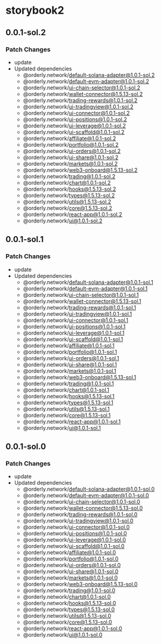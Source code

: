 # storybook2

## 0.0.1-sol.2

### Patch Changes

- update
- Updated dependencies
  - @orderly.network/default-solana-adapter@1.0.1-sol.2
  - @orderly.network/default-evm-adapter@1.0.1-sol.2
  - @orderly.network/ui-chain-selector@1.0.1-sol.2
  - @orderly.network/wallet-connector@1.5.13-sol.2
  - @orderly.network/trading-rewards@1.0.1-sol.2
  - @orderly.network/ui-tradingview@1.0.1-sol.2
  - @orderly.network/ui-connector@1.0.1-sol.2
  - @orderly.network/ui-positions@1.0.1-sol.2
  - @orderly.network/ui-leverage@1.0.1-sol.2
  - @orderly.network/ui-scaffold@1.0.1-sol.2
  - @orderly.network/affiliate@1.0.1-sol.2
  - @orderly.network/portfolio@1.0.1-sol.2
  - @orderly.network/ui-orders@1.0.1-sol.2
  - @orderly.network/ui-share@1.0.1-sol.2
  - @orderly.network/markets@1.0.1-sol.2
  - @orderly.network/web3-onboard@1.5.13-sol.2
  - @orderly.network/trading@1.0.1-sol.2
  - @orderly.network/chart@1.0.1-sol.2
  - @orderly.network/hooks@1.5.13-sol.2
  - @orderly.network/types@1.5.13-sol.2
  - @orderly.network/utils@1.5.13-sol.2
  - @orderly.network/core@1.5.13-sol.2
  - @orderly.network/react-app@1.0.1-sol.2
  - @orderly.network/ui@1.0.1-sol.2

## 0.0.1-sol.1

### Patch Changes

- update
- Updated dependencies
  - @orderly.network/default-solana-adapter@1.0.1-sol.1
  - @orderly.network/default-evm-adapter@1.0.1-sol.1
  - @orderly.network/ui-chain-selector@1.0.1-sol.1
  - @orderly.network/wallet-connector@1.5.13-sol.1
  - @orderly.network/trading-rewards@1.0.1-sol.1
  - @orderly.network/ui-tradingview@1.0.1-sol.1
  - @orderly.network/ui-connector@1.0.1-sol.1
  - @orderly.network/ui-positions@1.0.1-sol.1
  - @orderly.network/ui-leverage@1.0.1-sol.1
  - @orderly.network/ui-scaffold@1.0.1-sol.1
  - @orderly.network/affiliate@1.0.1-sol.1
  - @orderly.network/portfolio@1.0.1-sol.1
  - @orderly.network/ui-orders@1.0.1-sol.1
  - @orderly.network/ui-share@1.0.1-sol.1
  - @orderly.network/markets@1.0.1-sol.1
  - @orderly.network/web3-onboard@1.5.13-sol.1
  - @orderly.network/trading@1.0.1-sol.1
  - @orderly.network/chart@1.0.1-sol.1
  - @orderly.network/hooks@1.5.13-sol.1
  - @orderly.network/types@1.5.13-sol.1
  - @orderly.network/utils@1.5.13-sol.1
  - @orderly.network/core@1.5.13-sol.1
  - @orderly.network/react-app@1.0.1-sol.1
  - @orderly.network/ui@1.0.1-sol.1

## 0.0.1-sol.0

### Patch Changes

- update
- Updated dependencies
  - @orderly.network/default-solana-adapter@1.0.1-sol.0
  - @orderly.network/default-evm-adapter@1.0.1-sol.0
  - @orderly.network/ui-chain-selector@1.0.1-sol.0
  - @orderly.network/wallet-connector@1.5.13-sol.0
  - @orderly.network/trading-rewards@1.0.1-sol.0
  - @orderly.network/ui-tradingview@1.0.1-sol.0
  - @orderly.network/ui-connector@1.0.1-sol.0
  - @orderly.network/ui-positions@1.0.1-sol.0
  - @orderly.network/ui-leverage@1.0.1-sol.0
  - @orderly.network/ui-scaffold@1.0.1-sol.0
  - @orderly.network/affiliate@1.0.1-sol.0
  - @orderly.network/portfolio@1.0.1-sol.0
  - @orderly.network/ui-orders@1.0.1-sol.0
  - @orderly.network/ui-share@1.0.1-sol.0
  - @orderly.network/markets@1.0.1-sol.0
  - @orderly.network/web3-onboard@1.5.13-sol.0
  - @orderly.network/trading@1.0.1-sol.0
  - @orderly.network/chart@1.0.1-sol.0
  - @orderly.network/hooks@1.5.13-sol.0
  - @orderly.network/types@1.5.13-sol.0
  - @orderly.network/utils@1.5.13-sol.0
  - @orderly.network/core@1.5.13-sol.0
  - @orderly.network/react-app@1.0.1-sol.0
  - @orderly.network/ui@1.0.1-sol.0
